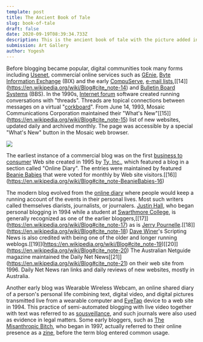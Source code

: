 ```yaml
---
template: post
title: The Ancient Book of Tale
slug: book-of-tale
draft: false
date: 2020-09-19T08:39:34.733Z
description: This is the ancient book of tale with the picture added in it.
submission: Art Gallery
author: Yogesh
---
```

Before blogging became popular, digital communities took many forms including [Usenet](https://en.wikipedia.org/wiki/Usenet "Usenet"), commercial online services such as [GEnie](https://en.wikipedia.org/wiki/GEnie "GEnie"), [Byte Information Exchange](https://en.wikipedia.org/wiki/Byte_Information_Exchange "Byte Information Exchange") (BIX) and the early [CompuServe](https://en.wikipedia.org/wiki/CompuServe "CompuServe"), [e-mail lists](https://en.wikipedia.org/wiki/Electronic_mailing_list "Electronic mailing list"),[\[14]](https://en.wikipedia.org/wiki/Blog#cite_note-14) and [Bulletin Board Systems](https://en.wikipedia.org/wiki/Bulletin_Board_System "Bulletin Board System") (BBS). In the 1990s, [Internet forum](https://en.wikipedia.org/wiki/Internet_forum "Internet forum") software created running conversations with "threads". Threads are topical connections between messages on a virtual "[corkboard](https://en.wikipedia.org/wiki/Bulletin_board "Bulletin board")". From June 14, 1993, Mosaic Communications Corporation maintained their "What's New"[\[15]](https://en.wikipedia.org/wiki/Blog#cite_note-15) list of new websites, updated daily and archived monthly. The page was accessible by a special "What's New" button in the Mosaic web browser.

![](/media/42-line-bible.jpg)

The earliest instance of a commercial blog was on the first [business to consumer](https://en.wikipedia.org/wiki/Business_to_consumer "Business to consumer") Web site created in 1995 by [Ty, Inc.](https://en.wikipedia.org/wiki/Ty_Inc "Ty Inc"), which featured a blog in a section called "Online Diary". The entries were maintained by featured [Beanie Babies](https://en.wikipedia.org/wiki/Beanie_Babies "Beanie Babies") that were voted for monthly by Web site visitors.[\[16]](https://en.wikipedia.org/wiki/Blog#cite_note-BeanieBabies-16)

The modern blog evolved from the [online diary](https://en.wikipedia.org/wiki/Online_diary "Online diary") where people would keep a running account of the events in their personal lives. Most such writers called themselves diarists, journalists, or journalers. [Justin Hall](https://en.wikipedia.org/wiki/Justin_Hall "Justin Hall"), who began personal blogging in 1994 while a student at [Swarthmore College](https://en.wikipedia.org/wiki/Swarthmore_College "Swarthmore College"), is generally recognized as one of the earlier bloggers,[\[17]](https://en.wikipedia.org/wiki/Blog#cite_note-17) as is [Jerry Pournelle](https://en.wikipedia.org/wiki/Jerry_Pournelle "Jerry Pournelle").[\[18]](https://en.wikipedia.org/wiki/Blog#cite_note-18) [Dave Winer](https://en.wikipedia.org/wiki/Dave_Winer "Dave Winer")'s Scripting News is also credited with being one of the older and longer running weblogs.[\[19]](https://en.wikipedia.org/wiki/Blog#cite_note-19)[\[20]](https://en.wikipedia.org/wiki/Blog#cite_note-20) The Australian Netguide magazine maintained the Daily Net News[\[21]](https://en.wikipedia.org/wiki/Blog#cite_note-21) on their web site from 1996. Daily Net News ran links and daily reviews of new websites, mostly in Australia.

Another early blog was Wearable Wireless Webcam, an online shared diary of a person's personal life combining text, digital video, and digital pictures transmitted live from a wearable computer and [EyeTap](https://en.wikipedia.org/wiki/EyeTap "EyeTap") device to a web site in 1994. This practice of semi-automated blogging with live video together with text was referred to as [sousveillance](https://en.wikipedia.org/wiki/Sousveillance "Sousveillance"), and such journals were also used as evidence in legal matters. Some early bloggers, such as [The Misanthropic Bitch](https://en.wikipedia.org/wiki/The_Misanthropic_Bitch "The Misanthropic Bitch"), who began in 1997, actually referred to their online presence as a [zine](https://en.wikipedia.org/wiki/Zine "Zine"), before the term blog entered common usage.

<!--EndFragment-->